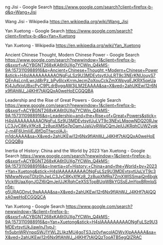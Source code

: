 ng Jisi - Google Search
https://www.google.com/search?client=firefox-b-d&q=Wang+Jisi

Wang Jisi - Wikipedia
https://en.wikipedia.org/wiki/Wang_Jisi

Yan Xuetong - Google Search
https://www.google.com/search?client=firefox-b-d&q=Yan+Xuetong

Yan Xuetong - Wikipedia
https://en.wikipedia.org/wiki/Yan_Xuetong

Ancient Chinese Thought, Modern Chinese Power - Google Search
https://www.google.com/search?newwindow=1&client=firefox-b-d&sxsrf=ACYBGNT268xKA6t0UXg7YCWln_Q4kMS-9A:1573110988916&q=Ancient+Chinese+Thought,+Modern+Chinese+Power&stick=H4sIAAAAAAAAAONgFuLSz9U3MDEvtsytUuLRT9c3NErKNUouyS7QEnAsLcnILwrJd8rPz_bPy6lcxKrrmJecmZpXouCckZmXWpyqEJKRX5qeUaKj4JufklqUBxcPyC9PLdrByggAW3jLM2EAAAA&sa=X&ved=2ahUKEwi12r6Nx9flAhWJ_J4KHf7tAlQQxA0weHoECGQQBA

Leadership and the Rise of Great Powers - Google Search
https://www.google.com/search?newwindow=1&client=firefox-b-d&sxsrf=ACYBGNT268xKA6t0UXg7YCWln_Q4kMS-9A:1573110988916&q=Leadership+and+the+Rise+of+Great+Powers&stick=H4sIAAAAAAAAAONgFuLSz9U3MDEvtsytUuLVT9c3NExLMqowNDQ20RJwLC3JyC8KyXfKz8_2z8upXMSq7pOamJJaVJyRWaCQmJeiUJKRqhCUWZyqkJ-m4F6UmliiEJBfDpTfwcoIAJj-m1dcAAAA&sa=X&ved=2ahUKEwi12r6Nx9flAhWJ_J4KHf7tAlQQxA0weHoECGQQBg

Inertia of History: China and the World by 2023 Yan Xuetong - Google Search
https://www.google.com/search?newwindow=1&client=firefox-b-d&sxsrf=ACYBGNT268xKA6t0UXg7YCWln_Q4kMS-9A:1573110988916&q=Inertia+of+History:+China+and+the+World+by+2023+Yan+Xuetong&stick=H4sIAAAAAAAAAONgFuLSz9U3MDEvtsytUuLVT9c3NMwwNyopTDIz0hJwLC3JyC8KyXfKz8_2z8upXMRq7ZmXWlSSmaiQn6bgkVlckl9UaaXgnJGZl6iQmJeiUJKRqhCeX5STopBUqWBkYGSsEJmYpxBRmlqSn5e-g5URAGDnvL9wAAAA&sa=X&ved=2ahUKEwi12r6Nx9flAhWJ_J4KHf7tAlQQxA0weHoECGQQCA

Yan Xuetong - Google Search
https://www.google.com/search?newwindow=1&client=firefox-b-d&sxsrf=ACYBGNT268xKA6t0UXg7YCWln_Q4kMS-9A:1573110988916&q=Yan+Xuetong&stick=H4sIAAAAAAAAAONgFuLSz9U3MDEvtsytUkJiawlnJ1vpJ-fn5ubnWRVnpqSWJ1YWL2LljkzMU4goTS3Jz0vfwcoIADWvXlpAAAAA&sa=X&ved=2ahUKEwi12r6Nx9flAhWJ_J4KHf7tAlQQzTooATB5egQIZRAC

